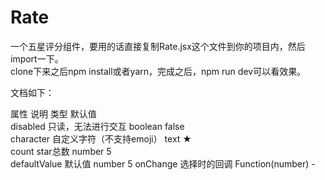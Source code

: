 # Rate

一个五星评分组件，要用的话直接复制Rate.jsx这个文件到你的项目内，然后import一下。 <br/>
clone下来之后npm install或者yarn，完成之后，npm run dev可以看效果。


文档如下：

属性	                       说明	                                 类型	                           默认值 <br/>
disabled	             只读，无法进行交互	                            boolean	                         false <br/>
character	             自定义字符（不支持emoji）                       text	                                 ★ <br/>
count	                     star总数	                                  number	                        5 <br/>
defaultValue	             默认值	                                 number	                               5
onChange	             选择时的回调	                              Function(number)	                            -
